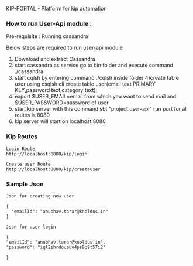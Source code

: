 KIP-PORTAL - Platform for kip automation


### How to run User-Api module :

Pre-requisite :  Running cassandra

Below steps are required to run user-api module

1) Download and extract Cassandra
2) start cassandra as service go to bin folder and execute command ./cassandra 
3) start cqlsh by entering command ./cqlsh inside folder
4)create table user using csqlsh cli
  create table user(email text PRIMARY KEY,password text,category text);
5) export $USER_EMAIL=email from which you want to send mail 
    and $USER_PASSWORD=password of user
6) start kip server with this command
   sbt "project user-api" run 
   port for all routes is 8080
7) kip server will start on localhost:8080
 
### Kip Routes
  ```
  Login Route
  http://localhost:8080/kip/login 
  
  Create user Route
  http://localhost:8080/kip/createuser
   ```
### Sample Json
   ```
   Json for creating new user
   
   {
     "emailId": "anubhav.tarar@knoldus.in" 
   }
      
   Json for user login
   
   {
  "emailId": "anubhav.tarar@knoldus.in",
  "password": "iql2ihrdouauv4ps9q9t57i2"

   }
   ```
